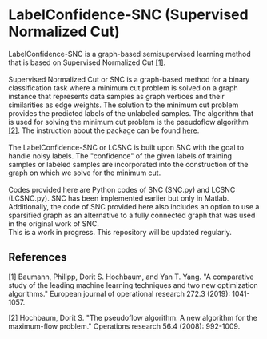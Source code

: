 # LabelConfidence-SNC (Supervised Normalized Cut)
LabelConfidence-SNC is a graph-based semisupervised learning method that is based on Supervised Normalized Cut [[1]](#1). <br>
<br/>
Supervised Normalized Cut or SNC is a graph-based method for a binary classification task where a minimum cut problem is solved on a graph instance that represents data samples as graph vertices and their similarities as edge weights. The solution to the minimum cut problem provides the predicted labels of the unlabeled samples. The algorithm that is used for solving the minimum cut problem is the pseudoflow algorithm [[2]](#2). The instruction about the package can be found [here](https://github.com/hochbaumGroup/pseudoflow-parametric-cut). <br> 
<br/>
The LabelConfidence-SNC or LCSNC is built upon SNC with the goal to handle noisy labels. The "confidence" of the given labels of training samples or labeled samples are incorporated into the construction of the graph on which we solve for the minimum cut. <br> 
<br/>
Codes provided here are Python codes of SNC (SNC.py) and LCSNC (LCSNC.py). SNC has been implemented earlier but only in Matlab. Additionally, the code of SNC provided here also includes an option to use a sparsified graph as an alternative to a fully connected graph that was used in the original work of SNC.
<br/>
This is a work in progress. This repository will be updated regularly.
## References
<a id="1">[1]</a> 
Baumann, Philipp, Dorit S. Hochbaum, and Yan T. Yang. "A comparative study of the leading machine learning techniques and two new optimization algorithms." European journal of operational research 272.3 (2019): 1041-1057.

<a id="2">[2]</a> 
Hochbaum, Dorit S. "The pseudoflow algorithm: A new algorithm for the maximum-flow problem." Operations research 56.4 (2008): 992-1009.
